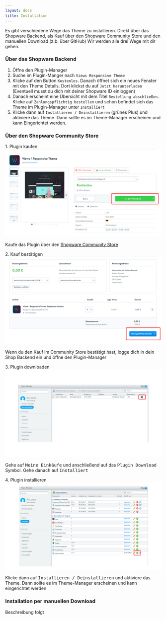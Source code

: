 ```yaml
---
layout: docs
title: Installation
---
```


Es gibt verschiedene Wege das Theme zu installieren.
Direkt über das Shopware Backend, als Kauf über den Shopware Community Store und den manuellen Download (z.b. über GitHub)
Wir werden alle drei Wege mit dir gehen.

### Über das Shopware Backend

1. Öffne den Plugin-Manager
2. Suche im Plugin-Manger nach `Views Responsive Theme`
3. Klicke auf den Button `Kostenlos`. Danach öffnet sich ein neues Fenster mit den Theme Details. Dort klickst du auf `Jetzt herunterladen` (Eventuell musst du dich mit deiner Shopware ID einloggen)
4. Danach erscheint eine Übersicht mit dem Titel `Bestellung abschließen`. Klicke auf `Zahlungspflichtig bestellen` und schon befindet sich das Theme im Plugin-Manager unter `Installiert`
5. Klicke dann auf `Installieren / Deinstallieren` (grünes Plus) und aktiviere das Theme. Dann sollte es im Theme-Manager erscheinen und kann Eingerichtet werden.

### Über den Shopware Community Store

<div class="card-group pb-4 pt-5">
    <div class="card">
        <div class="card-header">
            1. Plugin kaufen
        </div>
        <a href="scs-theme-views-detail-page.jpg" target="_blank">
            <img class="card-img-top" src="scs-theme-views-detail-page.jpg">
        </a>
        <div class="card-body">
            <p class="card-text">
               Kaufe das Plugin über den <a href="https://store.shopware.com/blur467826946731/views/responsive-theme.html?number=Blur467826946731f" target="_blank">Shopware Community Store</a>
            </p>           
        </div>
    </div>
    <div class="card">
        <div class="card-header">
            2. Kauf bestätigen
        </div>
        <a href="scs-theme-views-confirm-page.jpg" target="_blank">
            <img class="card-img-top" src="scs-theme-views-confirm-page.jpg">
        </a>
        <div class="card-body">
            <p class="card-text">
                Wenn du den Kauf im Community Store bestätigt hast, logge dich in dein Shop Backend ein und öffne den Plugin-Manager
            </p>      
        </div>
    </div>
    <div class="card">
        <div class="card-header">
            3. Plugin downloaden
        </div>
        <a href="sw-backend-plugin-manager-my-purchase.jpg" target="_blank">
            <img class="card-img-top" src="sw-backend-plugin-manager-my-purchase.jpg">
        </a>
        <div class="card-body">
            <p class="card-text">
                Gehe auf <kbd>Meine Einkäufe</kbd> und anschließend auf das <kbd>Plugin Download</kbd> Symbol. Gehe danach auf <kbd>Installiert</kbd>
            </p>
        </div>
    </div>
    <div class="card">
        <div class="card-header">
            4. Plugin installieren
        </div>
        <a href="sw-backend-plugin-manager-my-plugins.jpg" target="_blank">
            <img class="card-img-top" src="sw-backend-plugin-manager-my-plugins.jpg">
        </a>
        <div class="card-body">
            <p class="card-text">
                Klicke dann auf <kbd>Installieren / Deinstallieren</kbd> und aktiviere das Theme. Dann sollte es im Theme-Manager erscheinen und kann eingerichtet werden
            </p>      
        </div>
    </div>
</div>

### Installation per manuellen Download

Beschreibung folgt
